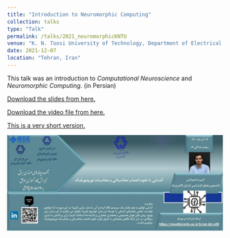 ```yaml
---
title: "Introduction to Neuromorphic Computing"
collection: talks
type: "Talk"
permalink: /talks/2021_neuromorphicKNTU
venue: "K. N. Toosi University of Technology, Department of Electrical Engineering"
date: 2021-12-07
location: "Tehran, Iran"
---
```


This talk was an introduction to _Computational Neuroscience_ and _Neuromorphic Computing_. (in Persian)

[Download the slides from here.](https://drive.google.com/file/d/1FAv_Qsn993Wwh5k8R0lKOE-3hxT1y7_o/view?usp=sharing)

[Download the video file from here.](https://t.me/bahramani_ch/301)

[This is a very short version.](https://www.aparat.com/v/OF37G)

![Poster](/images/neuromorphicKNTU.jpg)
